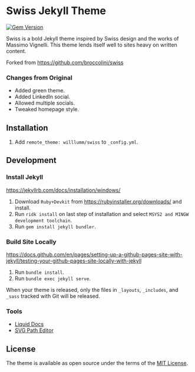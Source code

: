 # Swiss Jekyll Theme

[![Gem Version](https://badge.fury.io/rb/jekyll-swiss.svg)](https://badge.fury.io/rb/jekyll-swiss)

Swiss is a bold Jekyll theme inspired by Swiss design and the works of Massimo Vignelli. This theme lends itself well to sites heavy on written content.

Forked from https://github.com/broccolini/swiss

### Changes from Original
- Added green theme.
- Added LinkedIn social.
- Allowed multiple socials.
- Tweaked homepage style.

## Installation

1. Add `remote_theme: willlumm/swiss` to `_config.yml`.

## Development

### Install Jekyll
https://jekyllrb.com/docs/installation/windows/
1. Download `Ruby+Devkit` from https://rubyinstaller.org/downloads/ and install.
1. Run `ridk install` on last step of installation and select `MSYS2 and MINGW development toolchain`.
1. Run `gem install jekyll bundler`.

### Build Site Locally
https://docs.github.com/en/pages/setting-up-a-github-pages-site-with-jekyll/testing-your-github-pages-site-locally-with-jekyll
1. Run `bundle install`.
1. Run `bundle exec jekyll serve`.

When your theme is released, only the files in `_layouts`, `_includes`, and `_sass` tracked with Git will be released.

### Tools
- [Liquid Docs](https://jekyllrb.com/docs/liquid/)
- [SVG Path Editor](https://yqnn.github.io/svg-path-editor/)

## License

The theme is available as open source under the terms of the [MIT License](http://opensource.org/licenses/MIT).
